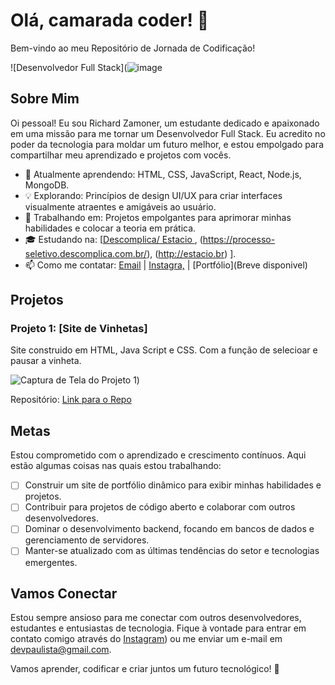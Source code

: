 # Olá, camarada coder! 👋

Bem-vindo ao meu Repositório de Jornada de Codificação!

![Desenvolvedor Full Stack](![image](https://github.com/Dev-RichardZamoner/Dev-RichardZamoner/assets/130820445/32788360-e590-4553-a73d-6a9e1b00cc75)


## Sobre Mim

Oi pessoal! Eu sou Richard Zamoner, um estudante dedicado e apaixonado em uma missão para me tornar um Desenvolvedor Full Stack. Eu acredito no poder da tecnologia para moldar um futuro melhor, e estou empolgado para compartilhar meu aprendizado e projetos com vocês.

- 🌱 Atualmente aprendendo: HTML, CSS, JavaScript, React, Node.js, MongoDB.
- 💡 Explorando: Princípios de design UI/UX para criar interfaces visualmente atraentes e amigáveis ​​ao usuário.
- 🚀 Trabalhando em: Projetos empolgantes para aprimorar minhas habilidades e colocar a teoria em prática.
- 🎓 Estudando na: [[Descomplica/ Estacio ](https://web.dev/), (https://processo-seletivo.descomplica.com.br/), (http://estacio.br) ].
- 📫 Como me contatar: [Email](mailto:devpaulista@gmail.com) | [Instagra,](https://www.instagram.com/rmc.oficial) | [Portfólio](Breve disponivel)

## Projetos

### Projeto 1: [Site de Vinhetas]

Site construido em HTML, Java Script e CSS. Com a função de selecioar e pausar a vinheta.

![Captura de Tela do Projeto 1](https://user-images.githubusercontent.com/130820445/263433269-bed2ae0b-f897-46c5-bc88-da2880be14a2.png))

Repositório: [Link para o Repo](https://github.com/Dev-RichardZamoner/Dev-RichardZamoner-Vinheta.io)


## Metas

Estou comprometido com o aprendizado e crescimento contínuos. Aqui estão algumas coisas nas quais estou trabalhando:

- [ ] Construir um site de portfólio dinâmico para exibir minhas habilidades e projetos.
- [ ] Contribuir para projetos de código aberto e colaborar com outros desenvolvedores.
- [ ] Dominar o desenvolvimento backend, focando em bancos de dados e gerenciamento de servidores.
- [ ] Manter-se atualizado com as últimas tendências do setor e tecnologias emergentes.

## Vamos Conectar

Estou sempre ansioso para me conectar com outros desenvolvedores, estudantes e entusiastas de tecnologia. Fique à vontade para entrar em contato comigo através do [Instagram](https://www.instagram.com/rmc.oficial)) ou me enviar um e-mail em devpaulista@gmail.com.

Vamos aprender, codificar e criar juntos um futuro tecnológico! 🚀
